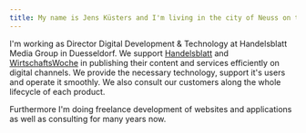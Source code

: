 ```yaml
---
title: My name is Jens Küsters and I'm living in the city of Neuss on the Rhine.
---
```


I'm working as Director Digital Development & Technology at Handelsblatt Media Group in Duesseldorf. We support <a href="https://www.handelsblatt.com" target="_blank" rel="noopener noreferrer">Handelsblatt</a> and <a href="https://www.wiwo.de" target="_blank" rel="noopener noreferrer">WirtschaftsWoche</a> in publishing their content and services efficiently on digital channels. We provide the necessary technology, support it's users and operate it smoothly. We also consult our customers along the whole lifecycle of each product.

Furthermore I'm doing freelance development of websites and applications as well as consulting for many years now.